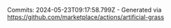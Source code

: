 Commits: 2024-05-23T09:17:58.799Z - Generated via https://github.com/marketplace/actions/artificial-grass
<br>
